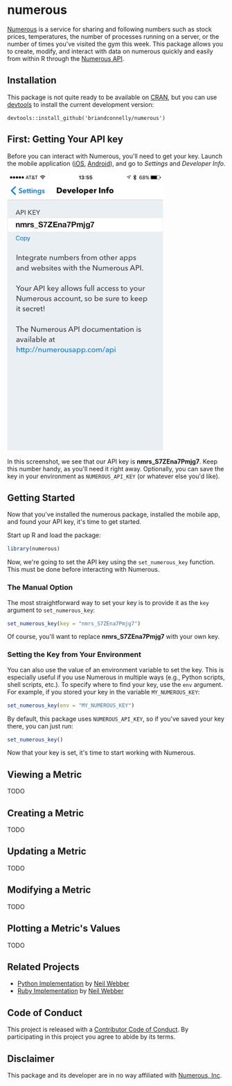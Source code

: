 # numerous

[Numerous](http://numerousapp.com) is a service for sharing and following numbers such as stock prices, temperatures, the number of processes running on a server, or the number of times you've visited the gym this week.
This package allows you to create, modify, and interact with data on numerous quickly and easily from within R through the [Numerous API](https://developer.numerousapp.com).


## Installation

This package is not quite ready to be available on [CRAN](http://cran.r-project.org), but you can use [devtools](http://cran.r-project.org/web/packages/devtools/index.html) to install the current development version:

    devtools::install_github('briandconnelly/numerous')


## First: Getting Your API key

Before you can interact with Numerous, you'll need to get your key.
Launch the mobile application ([iOS](https://itunes.apple.com/us/app/numerous-lifes-most-important/id797642904?mt=8), [Android](https://play.google.com/store/apps/details?id=com.numerousapp)), and go to *Settings* and *Developer Info*.

![Finding your API key](screenshot_apikey.png)

In this screenshot, we see that our API key is **nmrs_S7ZEna7Pmjg7**.
Keep this number handy, as you'll need it right away.
Optionally, you can save the key in your environment as `NUMEROUS_API_KEY` (or whatever else you'd like).


## Getting Started

Now that you've installed the numerous package, installed the mobile app, and found your API key, it's time to get started.

Start up R and load the package:

```r
library(numerous)
```

Now, we're going to set the API key using the `set_numerous_key` function.
This must be done before interacting with Numerous.


### The Manual Option

The most straightforward way to set your key is to provide it as the `key` argument to `set_numerous_key`:

```r
set_numerous_key(key = "nmrs_S7ZEna7Pmjg7")
```

Of course, you'll want to replace **nmrs_S7ZEna7Pmjg7** with your own key.


### Setting the Key from Your Environment

You can also use the value of an environment variable to set the key.
This is especially useful if you use Numerous in multiple ways (e.g., Python scripts, shell scripts, etc.).
To specify where to find your key, use the `env` argument.
For example, if you stored your key in the variable `MY_NUMEROUS_KEY`:

```r
set_numerous_key(env = "MY_NUMEROUS_KEY")
```

By default, this package uses `NUMEROUS_API_KEY`, so if you've saved your key there, you can just run:

```r
set_numerous_key()
```

Now that your key is set, it's time to start working with Numerous.


## Viewing a Metric

TODO


## Creating a Metric

TODO


## Updating a Metric

TODO


## Modifying a Metric

TODO


## Plotting a Metric's Values

TODO


## Related Projects

- [Python Implementation](https://github.com/outofmbufs/Nappy) by [Neil Webber](http://www.neilwebber.com/)
- [Ruby Implementation](https://github.com/outofmbufs/numeruby) by [Neil Webber](http://www.neilwebber.com/)


## Code of Conduct

This project is released with a [Contributor Code of Conduct](CONDUCT.md). By participating in this project you agree to abide by its terms.


## Disclaimer

This package and its developer are in no way affiliated with [Numerous, Inc](http://numerousapp.com).

